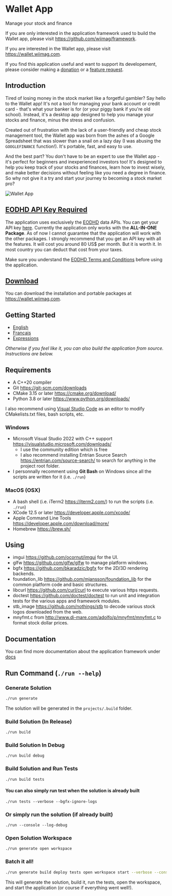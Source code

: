 Wallet App
==========

Manage your stock and finance

If you are only interested in the application framework used to build the Wallet app, please visit <https://github.com/wiimag/framework>.

If you are interested in the Wallet app, please visit <https://wallet.wiimag.com>.

If you find this application useful and want to support its developement, please consider making a [donation](https://www.paypal.com/donate/?business=9BP5HBC9GFYYA&amount=10&no_recurring=0&item_name=I+make+applications+for+the+love+of+programming.+You+can+support+me+to+continue+the+developement.+Thanks+for+your+support.+%F0%9F%9A%80&currency_code=CAD) or a [feature request](https://www.paypal.com/donate/?business=9BP5HBC9GFYYA&amount=200&no_recurring=0&item_name=Wallet+App+Feature+Request&currency_code=CAD).

## Introduction

Tired of losing money in the stock market like a forgetful gambler? Say hello to the Wallet app! It's not a tool for managing your bank account or credit card - that's what your banker is for (or your piggy bank if you're old school). Instead, it's a desktop app designed to help you manage your stocks and finance, minus the stress and confusion.

Created out of frustration with the lack of a user-friendly and cheap stock management tool, the Wallet app was born from the ashes of a Google Spreadsheet that was slower than a snail on a lazy day (I was abusing the `GOOGLEFINANCE` function!). It's portable, fast, and easy to use.

And the best part? You don't have to be an expert to use the Wallet app - it's perfect for beginners and inexperienced investors too! It's designed to help you keep track of your stocks and finances, learn how to invest wisely, and make better decisions without feeling like you need a degree in finance. So why not give it a try and start your journey to becoming a stock market pro?

![Wallet App](https://wallet.wiimag.com/manual/en/img/wallet.png)

## [EODHD API Key Required](https://eodhistoricaldata.com/r/?ref=PF9TZC2T)

The application uses exclusively the [EODHD](https://eodhistoricaldata.com/r/?ref=PF9TZC2T) data APIs. You can get your API key [here](https://eodhistoricaldata.com/r/?ref=PF9TZC2T). Currently the application only works with the __ALL-IN-ONE Package__. As of now I cannot guarantee that the application will work with the other packages. I strongly recommend that you get an API key with all the features. It will cost you around 80 US$ per month. But it is worth it. In most country you can deduct that cost from your taxes.

Make sure you understand the [EODHD Terms and Conditions](https://eodhistoricaldata.com/financial-apis/terms-conditions/) before using the application.

## [Download](https://wallet.wiimag.com/releases/latest)

You can download the installation and portable packages at <https://wallet.wiimag.com>.

## Getting Started

* [English](https://wallet.wiimag.com/manual/en/)
* [Français](https://wallet.wiimag.com/manual/fr/)
* [Expressions](https://wallet.wiimag.com/manual/en/expressions.md)

_Otherwise if you feel like it, you can also build the application from source. Instructions are below._

## Requirements

- A C++20 compiler
- Git <https://git-scm.com/downloads>
- CMake 3.15 or later <https://cmake.org/download/>
- Python 3.8 or later <https://www.python.org/downloads/>

I also recommend using [Visual Studio Code](https://code.visualstudio.com/download) as an editor to modify CMakelists.txt files, bash scripts, etc.

### Windows

- Microsoft Visual Studio 2022 with C++ support <https://visualstudio.microsoft.com/downloads/>
    - I use the community edition which is free
    - I also recommend installing Entrian Source Search <https://entrian.com/source-search/> to search for anything in the project root folder.
- I personnally recomment using **Git Bash** on Windows since all the scripts are written for it (i.e. `./run`)

### MacOS (OSX)

- A bash shell (i.e. iTerm2 <https://iterm2.com/>) to run the scripts (i.e. `./run`)
- XCode 12.5 or later <https://developer.apple.com/xcode/>
- Apple Command Line Tools <https://developer.apple.com/download/more/>
- Homebrew <https://brew.sh/>

## Using

- imgui <https://github.com/ocornut/imgui> for the UI.
- glfw <https://github.com/glfw/glfw> to manage platform windows.
- bgfx <https://github.com/bkaradzic/bgfx> for the 2D/3D rendering backends.
- foundation_lib <https://github.com/mjansson/foundation_lib> for the common platform code and basic structures.
- libcurl <https://github.com/curl/curl> to execute various https requests.
- doctest <https://github.com/doctest/doctest> to run unit and integration tests for the various apps and framework modules.
- stb_image <https://github.com/nothings/stb> to decode various stock logos downloaded from the web.
- mnyfmt.c from <http://www.di-mare.com/adolfo/p/mnyfmt/mnyfmt.c> to format stock dollar prices.

## Documentation

You can find more documentation about the application framework under [docs](docs/README.md)

## Run Command (`./run --help`)

### Generate Solution

```bash
./run generate
```

The solution will be generated in the `projects/.build` folder.

### Build Solution (In Release)

```
./run build
```

### Build Solution In Debug

```
./run build debug
```

### Build Solution and Run Tests

```
./run build tests
```

#### You can also simply run test when the solution is already built

```
./run tests --verbose --bgfx-ignore-logs
```

### Or simply run the solution (if already built)

```
./run --console --log-debug
```

### Open Solution Workspace

```
./run generate open workspace
```

### Batch it all!

```bash
./run generate build deploy tests open workspace start --verbose --console
```

This will generate the solution, build it, run the tests, open the workspace, and start the application (or course if everything went well!).
